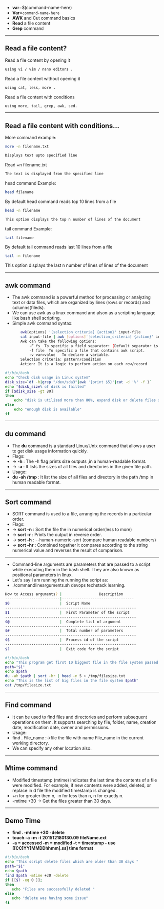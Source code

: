 - **var**=$(command-name-here)
- **Var**=`command-name-here`
- **AWK** and Cut command basics
- **Read** a file content
- **Grep** command

---

## Read a file content?

Read a file content by opening it

```bash
using vi / vim / nano editors .
```

Read a file content without opening it

```bash
using cat, less, more .
```

Read a file content with conditions

```bash
using more, tail, grep, awk, sed.
```

---

## Read a file content with conditions...

More command example:

```bash
more -n filename.txt

Displays text upto specified line
```

Read +n filename.txt

```bash
The text is displayed from the specified line
```

head command Example:

```bash
head filename
```

By default head command reads top 10 lines from a file

```bash
head -n filename

This option displays the top n number of lines of the document
```

tail command Example:

```bash
tail filename
```

By default tail command reads last 10 lines from a file

```bash
tail -n filename
```

This option displays the last n number of lines of lines of the document

---

## awk command

- The awk command is a powerful method for processing or analyzing text or data files, which are organized by lines (rows or records) and columns(fileds).
- We can use awk as a linux command and alson as a scripting language like bash shell scripting.
- Simple awk command syntax:

```bash
       awk[options] '[selection_criteria] {action}' input-file
       cat input-file | awk [options]'[selection_criteria] {action}' input-file
       Awk can take the following options:
           -F fs  To specific a field separator: (Default separator is tab and space)
           -f file  To specific a file that contains awk script.
           -v var=value   To declare a variable.
       Selection criteria: pattern/condition
       Action: It is a logic to perform action on each row/record
```

```bash
#!/bin/bash
echo "Check disk usage in Linux system"
disk_size=`df -h|grep "/dev/sda3"|awk '{print $5}'|cut -d '%' -f 1`
echo "$disk_size% of disk is failled"
if [$disk_size -gt 80]
then
    echo "disk is utilized more than 80%, expand disk or delete files soon"
else
    echo "enough disk is available"
if
```

---

## du command

- The **du** command is a standard Linux/Unix command that allows a user to get disk usage information quickly.
- Flags:
- -> **-h** : The -h flag prints size outputs ,in a human-readable format.
- -> **-a** : It lists the sizes of all files and directories in the given file path.
- Usage:
- **du -ah /tmp** : It list the size of all files and directory in the path /tmp in human readable format.

---

## Sort command

- SORT command is used to a file, arranging the records in a particular order.
- Flags:
- -> **sort -n** : Sort the file the in numerical order(less to more)
- -> **sort -r** : Prints the output in reverse order.
- -> **sort -h** : --human-numeric-sort (compare human readable numbers)
- -> **sort -hr** : Combined together it compares according to the string numerical value and reverses the result of comparison.

---

- Command-line arguments are parameters that are passed to a script while executing them in the bash shell. They are also known as positional parameters in linux.
- Let's say I am running the running the script as:
- ./commandlinearguments.sh devops techstack learning.

```bash
How to Access arguments? |                 Description
-------------------------|---------------------------------
$0                       |  Script Name
------------------------------------------------------------
$1                       |  First Parameter of the script
------------------------------------------------------------
$@                       |  Complete list of argument
------------------------------------------------------------
$#                       |  Total number of parameters
------------------------------------------------------------
$$                       |  Process id of the script
------------------------------------------------------------
$?                       |  Exit code for the script
```

```bash
#!/bin/bash
echo "This program get first 10 biggest file in the file system passed via positional argument"
path="$1"
echo $path
du -ah $path | sort -hr | head -n 5 > /tmp/filesize.txt
echo "This is the list of big files in the file system $path"
cat /tmp/filesize.txt
```

---

## Find command

- It can be used to find files and directories and perform subsequent operations on them. It supports searching by file, folder, name, creation date, modification date, owner and permissions.
- Usage:
- find . File_name :->file the file with name File_name in the current working directory.
- We can specify any other location also.

---

## Mtime command

- Modified timestamp (mtime) indicates the last time the contents of a file were modified. For example, if new contents were added, deleted, or replace in d file the modified timestamp is changed.
- +n for greater then n, -n for less than n, n for exactly n.
- -mtime +30 -> Get the files greater than 30 days.

---

## Demo Time

- **find . -mtime +30 -delete**
- **touch -a -m -t 201512180130.09 fileName.ext**
- **-a = accessed -m = modified -t = timestamp - use [[CC]YY]MMDDhhmm[.ss] time format**

```bash
#!/bin/bash
echo "This script delete files which are older than 30 days "
path="$1"
echo $path
find $path -mtime +30 -delete
if [[$? -eq 0 ]];
then
   echo "Files are successfully deleted "
else
   echo "delete was having some issue"
fi
```
